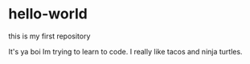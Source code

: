 # hello-world

this is my first repository

It's ya boi Im trying to learn to code.
I really like tacos and ninja turtles.
